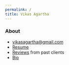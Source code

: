 ```yaml
---
permalink: /
title: Vikas Agartha
---
```


### About
* vikasagartha@gmail.com
* [Resume](resume)
* [Reviews](reviews) from past clients
* [Bio](bio)
